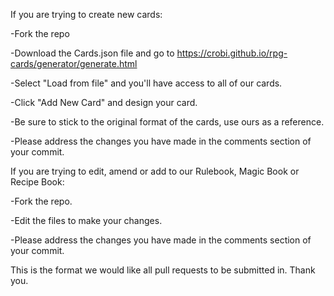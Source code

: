 If you are trying to create new cards:

 -Fork the repo
 
 -Download the Cards.json file and go to https://crobi.github.io/rpg-cards/generator/generate.html
 
 -Select "Load from file" and you'll have access to all of our cards.
 
 -Click "Add New Card" and design your card.
 
 -Be sure to stick to the original format of the cards, use ours as a reference.
 
 -Please address the changes you have made in the comments section of your commit.

 
 If you are trying to edit, amend or add to our Rulebook, Magic Book or Recipe Book:
 
 
 -Fork the repo.
 
 -Edit the files to make your changes.
 
 -Please address the changes you have made in the comments section of your commit.

 
 
 
This is the format we would like all pull requests to be submitted in. Thank you.
